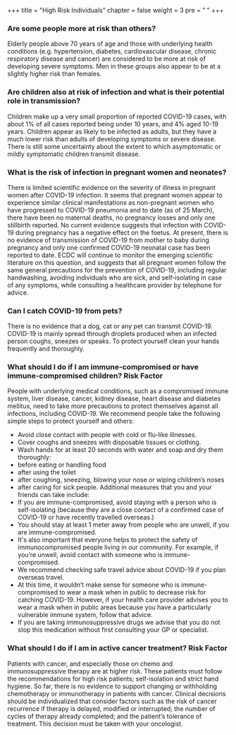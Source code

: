 +++
title = "High Risk Individuals"
chapter = false
weight = 3
pre = "<b> </b>"
+++


### Are some people more at risk than others?
Elderly people above 70 years of age and those with underlying health conditions (e.g. hypertension, diabetes, cardiovascular disease, chronic respiratory disease and cancer) are considered to be more at risk of developing severe symptoms. Men in these groups also appear to be at a slightly higher risk than females.

### Are children also at risk of infection and what is their potential role in transmission? 
Children make up a very small proportion of reported COVID-19 cases, with about 1% of all cases reported being under 10 years, and 4% aged 10-19 years. Children appear as likely to be infected as adults, but they have a much lower risk than adults of developing symptoms or severe disease. There is still some uncertainty about the extent to which asymptomatic or mildly symptomatic children transmit disease.

### What is the risk of infection in pregnant women and neonates?
There is limited scientific evidence on the severity of illness in pregnant women after COVID-19 infection. It seems that pregnant women appear to experience similar clinical manifestations as non-pregnant women who have progressed to COVID-19 pneumonia and to date (as of 25 March), there have been no maternal deaths, no pregnancy losses and only one stillbirth reported. No current evidence suggests that infection with COVID-19 during pregnancy has a negative effect on the foetus. At present, there is no evidence of transmission of COVID-19 from mother to baby during pregnancy and only one confirmed COVID-19 neonatal case has been reported to date.
ECDC will continue to monitor the emerging scientific literature on this question, and suggests that all pregnant women follow the same general precautions for the prevention of COVID-19, including regular handwashing, avoiding individuals who are sick, and self-isolating in case of any symptoms, while consulting a healthcare provider by telephone for advice.

### Can I catch COVID-19 from pets?
There is no evidence that a dog, cat or any pet can transmit COVID-19. COVID-19 is mainly spread through droplets produced when an infected person coughs, sneezes or speaks. To protect yourself clean your hands frequently and thoroughly.

### What should I do if I am immune-compromised or have immune-compromised children? Risk Factor
People with underlying medical conditions, such as a compromised immune system, liver disease, cancer, kidney disease, heart disease and diabetes mellitus, need to take more precautions to protect themselves against all infections, including COVID-19.
We recommend people take the following simple steps to protect yourself and others:
- Avoid close contact with people with cold or flu-like illnesses.
- Cover coughs and sneezes with disposable tissues or clothing.
- Wash hands for at least 20 seconds with water and soap and dry them thoroughly:  
- before eating or handling food
- after using the toilet
- after coughing, sneezing, blowing your nose or wiping children’s noses
- after caring for sick people. 
Additional measures that you and your friends can take include:
- If you are immune-compromised, avoid staying with a person who is self-isolating (because they are a close contact of a confirmed case of COVID-19 or have recently travelled overseas.)
- You should stay at least 1 meter away from people who are unwell, if you are immune-compromised.
- It's also important that everyone helps to protect the safety of immunocompromised people living in our community. For example, if you’re unwell, avoid contact with someone who is immune-compromised.
- We recommend checking safe travel advice about COVID-19 if you plan overseas travel.
- At this time, it wouldn’t make sense for someone who is immune-compromised to wear a mask when in public to decrease risk for catching COVID-19. However, if your health care provider advises you to wear a mask when in public areas because you have a particularly vulnerable immune system, follow that advice. 
- If you are taking immunosuppressive drugs we advise that you do not stop this medication without first consulting your GP or specialist.

### What should I do if I am in active cancer treatment? Risk Factor
Patients with cancer, and especially those on chemo and immunosuppressive therapy are at higher risk. These patients must follow the recommendations for high risk patients; self-isolation and strict hand hygiene. So far, there is no evidence to support changing or withholding chemotherapy or immunotherapy in patients with cancer. Clinical decisions should be individualized that consider factors such as the risk of cancer recurrence if therapy is delayed, modified or interrupted; the number of cycles of therapy already completed; and the patient’s tolerance of treatment. This decision must be taken with your oncologist.
